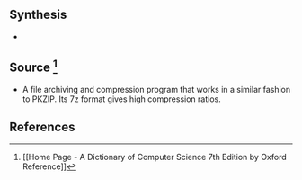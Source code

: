 ## Synthesis
- 
## Source [^1]
- A file archiving and compression program that works in a similar fashion to PKZIP. Its 7z format gives high compression ratios.
## References

[^1]: [[Home Page - A Dictionary of Computer Science 7th Edition by Oxford Reference]]